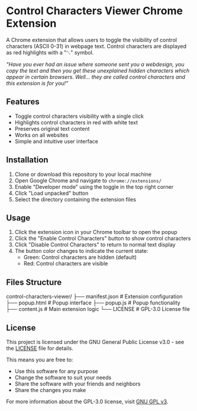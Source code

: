 # Control Characters Viewer Chrome Extension

A Chrome extension that allows users to toggle the visibility of control characters (ASCII 0-31) in webpage text. Control characters are displayed as red highlights with a "␃" symbol.

_"Have you ever had an issue where someone sent you a webdesign, you copy the text and then you get these unexplained hidden characters which appear in certain browsers. Well... they are called control characters and this extension is for you!"_

## Features

- Toggle control characters visibility with a single click
- Highlights control characters in red with white text
- Preserves original text content
- Works on all websites
- Simple and intuitive user interface

## Installation

1. Clone or download this repository to your local machine
2. Open Google Chrome and navigate to `chrome://extensions/`
3. Enable "Developer mode" using the toggle in the top right corner
4. Click "Load unpacked" button
5. Select the directory containing the extension files

## Usage

1. Click the extension icon in your Chrome toolbar to open the popup
2. Click the "Enable Control Characters" button to show control characters
3. Click "Disable Control Characters" to return to normal text display
4. The button color changes to indicate the current state:
   - Green: Control characters are hidden (default)
   - Red: Control characters are visible

## Files Structure

control-characters-viewer/
├── manifest.json # Extension configuration
├── popup.html # Popup interface
├── popup.js # Popup functionality
├── content.js # Main extension logic
└── LICENSE # GPL-3.0 License file

## License

This project is licensed under the GNU General Public License v3.0 - see the [LICENSE](LICENSE) file for details.

This means you are free to:

- Use this software for any purpose
- Change the software to suit your needs
- Share the software with your friends and neighbors
- Share the changes you make

For more information about the GPL-3.0 license, visit [GNU GPL v3](https://www.gnu.org/licenses/gpl-3.0.en.html).
